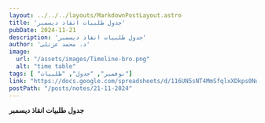 ```yaml
---
layout: ../../../layouts/MarkdownPostLayout.astro
title: 'جدول طلبيات انقاذ ديسمبر'
pubDate: 2024-11-21
description: 'جدول طلبيات انقاذ ديسمبر'
author: 'د. محمد عزتلى'
image:
  url: "/assets/images/Timeline-bro.png"
  alt: "time table"
tags: [ "نوفمبر", "جدول", "طلبيات"]
link: "https://docs.google.com/spreadsheets/d/116UN5sNT4MmSfqlxXDkps0NuLo2Gp5AZ/edit?usp=sharing&ouid=106439338913487915657&rtpof=true&sd=true"
postPath: "/posts/notes/21-11-2024"
---
```



**جدول طلبيات انقاذ ديسمبر**